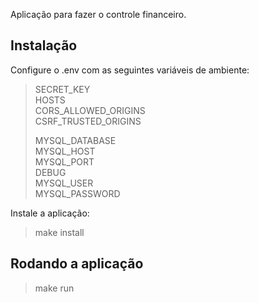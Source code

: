 Aplicação para fazer o controle financeiro.

## Instalação

Configure o .env com as seguintes variáveis de ambiente:

> SECRET_KEY  
> HOSTS  
> CORS_ALLOWED_ORIGINS  
> CSRF_TRUSTED_ORIGINS  
> 
> MYSQL_DATABASE  
> MYSQL_HOST  
> MYSQL_PORT  
> DEBUG  
> MYSQL_USER  
> MYSQL_PASSWORD  

Instale a aplicação:

> make install

## Rodando a aplicação

> make run
